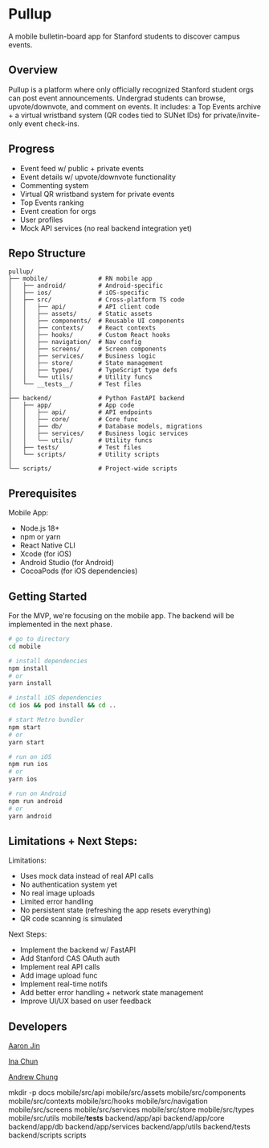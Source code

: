 # Pullup

A mobile bulletin-board app for Stanford students to discover campus events.

## Overview

Pullup is a platform where only officially recognized Stanford student orgs can post event announcements. Undergrad students can browse, upvote/downvote, and comment on events. It includes: a Top Events archive + a virtual wristband system (QR codes tied to SUNet IDs) for private/invite-only event check-ins.

## Progress

- Event feed w/ public + private events
- Event details w/ upvote/downvote functionality
- Commenting system
- Virtual QR wristband system for private events
- Top Events ranking
- Event creation for orgs
- User profiles
- Mock API services (no real backend integration yet)

## Repo Structure

```
pullup/
├── mobile/              # RN mobile app
│   ├── android/         # Android-specific
│   ├── ios/             # iOS-specific
│   ├── src/             # Cross-platform TS code
│   │   ├── api/         # API client code
│   │   ├── assets/      # Static assets
│   │   ├── components/  # Reusable UI components
│   │   ├── contexts/    # React contexts
│   │   ├── hooks/       # Custom React hooks
│   │   ├── navigation/  # Nav config
│   │   ├── screens/     # Screen components
│   │   ├── services/    # Business logic
│   │   ├── store/       # State management
│   │   ├── types/       # TypeScript type defs
│   │   └── utils/       # Utility funcs
│   └── __tests__/       # Test files
│
├── backend/             # Python FastAPI backend
│   ├── app/             # App code
│   │   ├── api/         # API endpoints
│   │   ├── core/        # Core func
│   │   ├── db/          # Database models, migrations
│   │   ├── services/    # Business logic services
│   │   └── utils/       # Utility funcs
│   ├── tests/           # Test files
│   └── scripts/         # Utility scripts
│
└── scripts/             # Project-wide scripts
```

## Prerequisites

Mobile App:

- Node.js 18+
- npm or yarn
- React Native CLI
- Xcode (for iOS)
- Android Studio (for Android)
- CocoaPods (for iOS dependencies)

## Getting Started

For the MVP, we're focusing on the mobile app. The backend will be implemented in the next phase.

```bash
# go to directory
cd mobile

# install dependencies
npm install
# or
yarn install

# install iOS dependencies
cd ios && pod install && cd ..

# start Metro bundler
npm start
# or
yarn start

# run on iOS
npm run ios
# or
yarn ios

# run on Android
npm run android
# or
yarn android
```

## Limitations + Next Steps:

Limitations:

- Uses mock data instead of real API calls
- No authentication system yet
- No real image uploads
- Limited error handling
- No persistent state (refreshing the app resets everything)
- QR code scanning is simulated

Next Steps:

- Implement the backend w/ FastAPI
- Add Stanford CAS OAuth auth
- Implement real API calls
- Add image upload func
- Implement real-time notifs
- Add better error handling + network state management
- Improve UI/UX based on user feedback

## Developers

[Aaron Jin](https://github.com/aaronkjin)

[Ina Chun](https://github.com/ikc2210)

[Andrew Chung](https://github.com/awchung04)

mkdir -p docs mobile/src/api mobile/src/assets mobile/src/components mobile/src/contexts mobile/src/hooks mobile/src/navigation mobile/src/screens mobile/src/services mobile/src/store mobile/src/types mobile/src/utils mobile/**tests** backend/app/api backend/app/core backend/app/db backend/app/services backend/app/utils backend/tests backend/scripts scripts
